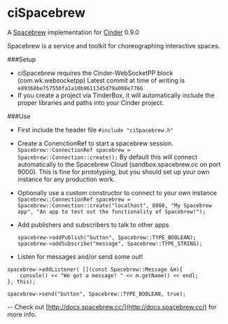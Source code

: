 ciSpacebrew
=====
A [Spacebrew](http://spacebrew.cc) implementation for [Cinder](http://libcinder.org) 0.9.0

Spacebrew is a service and toolkit for choreographing interactive spaces.

###Setup
* ciSpacebrew requires the Cinder-WebSocketPP block (com.wk.websocketpp)
Latest commit at time of writing is `e89368be757550fa1a10b9611345d79a008e7766`
* If you create a project via TinderBox, it will automatically include the proper libraries and paths into your Cinder project.

###Use

* First include the header file `#include "ciSpacebrew.h"`

* Create a ConenctionRef to start a spacebrew session.
```Spacebrew::ConnectionRef spacebrew = Spacebrew::Connection::create();``` 
By default this will connect automatically to the Spacebrew Cloud (sandbox.spacebrew.cc on port 9000).  This is fine for prototyping, but you should set up your own instance for any production work.

* Optionally use a custom constructor to connect to your own instance
 ```Spacebrew::ConnectionRef spacebrew = Spacebrew::Connection::create("localhost", 8080, "My Spacebrew app", "An app to test out the functionality of Spacebrew!");```

* Add publishers and subscribers to talk to other apps
	```
	spacebrew->addPublish("button", Spacebrew::TYPE_BOOLEAN);
	spacebrew->addSubscribe("message", Spacebrew::TYPE_STRING);
	```
	
* Listen for messages and/or send some out!
```
spacebrew->addListener( [](const Spacebrew::Message &m){
	console() << "We got a message! " << m.getName() << endl;
}, this);

spacebrew->send("button", Spacebrew::TYPE_BOOLEAN, true);
```

--
Check out [http://docs.spacebrew.cc/](http://docs.spacebrew.cc/) for more info.


